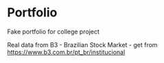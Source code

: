# Portfolio

Fake portfolio for college project

Real data from B3 - Brazilian Stock Market - get from https://www.b3.com.br/pt_br/institucional